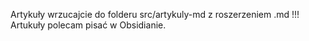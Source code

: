 Artykuły wrzucajcie do folderu src/artykuly-md z roszerzeniem .md !!! Artukuły polecam pisać w Obsidianie.
